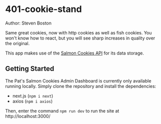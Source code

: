 # 401-cookie-stand

Author: Steven Boston

Same great cookies, now with http cookies as well as fish cookies. You won't know how to react, but you will see sharp increases in quality over the original.

This app makes use of the [Salmon Cookies API](https://github.com/SalmonCookiesAPI/SalmonCookiesAPI) for its data storage. 

## Getting Started

The Pat's Salmon Cookies Admin Dashboard is currently only available running locally. Simply clone the repository and install the dependencies: 

- next.js (`npm i next`) 
- axios (`npm i axios`)

Then, enter the command `npm run dev` to run the site at http://localhost:3000/

